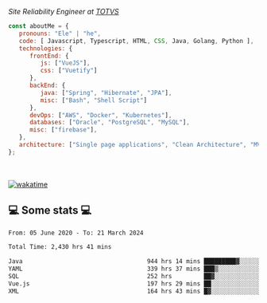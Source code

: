 <p><em>Site Reliability Engineer at <a href="https://www.totvs.com/">TOTVS</a></br>
</em></p>


```javascript
const aboutMe = {
   pronouns: "Ele" | "he",
   code: [ Javascript, Typescript, HTML, CSS, Java, Golang, Python ],
   technologies: {
      frontEnd: {
         js: ["VueJS"],
         css: ["Vuetify"]
      },
      backEnd: {
         java: ["Spring", "Hibernate", "JPA"],
         misc: ["Bash", "Shell Script"]
      },
      devOps: ["AWS", "Docker", "Kubernetes"],
      databases: ["Oracle", "PostgreSQL", "MySQL"],
      misc: ["firebase"],
   },
   architecture: ["Single page applications", "Clean Architecture", "MVC", "Microservices"],
};
```
</br></br>
[![wakatime](https://wakatime.com/badge/user/a3a8ed06-d304-4d6b-bc86-4adc418cdea7.svg)](https://wakatime.com/@a3a8ed06-d304-4d6b-bc86-4adc418cdea7)
<h2>💻 Some stats 💻</h2>

<!--START_SECTION:waka-->

```txt
From: 05 June 2020 - To: 21 March 2024

Total Time: 2,430 hrs 41 mins

Java                                   944 hrs 14 mins █████████▓░░░░░░░░░░░░░░░   38.85 %
YAML                                   339 hrs 37 mins ███▒░░░░░░░░░░░░░░░░░░░░░   13.97 %
SQL                                    252 hrs         ██▓░░░░░░░░░░░░░░░░░░░░░░   10.37 %
Vue.js                                 197 hrs 29 mins ██░░░░░░░░░░░░░░░░░░░░░░░   08.12 %
XML                                    164 hrs 43 mins █▓░░░░░░░░░░░░░░░░░░░░░░░   06.78 %
```

<!--END_SECTION:waka-->
